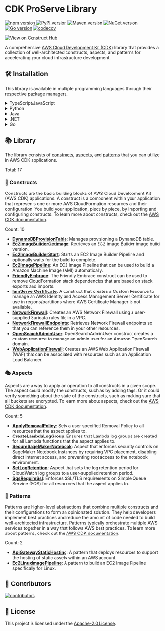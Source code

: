 <!--
Copyright Amazon.com, Inc. or its affiliates. All Rights Reserved.
SPDX-License-Identifier: Apache-2.0
-->

# CDK ProServe Library

[![npm version](https://img.shields.io/npm/v/@cdklabs/cdk-proserve-lib?color=green)](https://www.npmjs.com/package/@cdklabs/cdk-proserve-lib)
[![PyPI version](https://img.shields.io/pypi/v/cdklabs.cdk-proserve-lib?color=yellow)](https://pypi.org/project/cdklabs.cdk-proserve-lib)
[![Maven version](https://img.shields.io/maven-central/v/io.github.cdklabs/cdk-proserve-lib?color=red)](https://central.sonatype.com/artifact/io.github.cdklabs/cdk-proserve-lib)
[![NuGet version](https://img.shields.io/nuget/v/Cdklabs.CdkProserveLib?color=purple)](https://www.nuget.org/packages/Cdklabs.CdkProserveLib)
[![Go version](https://img.shields.io/github/v/release/cdklabs/cdk-proserve-lib?color=blue&label=go)](https://github.com/cdklabs/cdk-proserve-lib-go/tree/main/cdklabscdkproservelib)
[![codecov](https://codecov.io/gh/cdklabs/cdk-proserve-lib/graph/badge.svg?token=FAXq3coTvd)](https://codecov.io/gh/cdklabs/cdk-proserve-lib)

[![View on Construct Hub](https://constructs.dev/badge?package=@cdklabs/cdk-proserve-lib)](https://constructs.dev/packages/@cdklabs/cdk-proserve-lib)

A comprehensive [AWS Cloud Development Kit (CDK)](https://aws.amazon.com/cdk/) library that provides a collection of well-architected constructs, aspects, and patterns for accelerating your cloud infrastructure development.

## 🛠️ Installation

This library is available in multiple programming languages through their respective package managers.

<details>
<summary>TypeScript/JavaScript</summary>

```bash
npm install @cdklabs/cdk-proserve-lib
```

</details>

<details>
<summary>Python</summary>

```bash
pip install cdklabs.cdk-proserve-lib
```

</details>

<details>
<summary>Java</summary>

Add the following to your `pom.xml`:

```xml
<dependency>
    <groupId>io.github.cdklabs</groupId>
    <artifactId>cdk-proserve-lib</artifactId>
    <version>[VERSION]</version>
</dependency>
```

Replace `[VERSION]` with the desired version from Maven Central.

</details>

<details>
<summary>.NET</summary>

```bash
dotnet add package Cdklabs.CdkProserveLib
```

</details>

<details>
<summary>Go</summary>

```bash
go get github.com/cdklabs/cdk-proserve-lib-go/cdklabscdkproservelib
```

</details>

## 📚 Library

The library consists of [constructs](#-constructs), [aspects](#-aspects), and [patterns](#-patterns) that you can utilize in AWS CDK applications.

Total: 17

### 🧱 Constructs

Constructs are the basic building blocks of AWS Cloud Development Kit (AWS CDK) applications. A construct is a component within your application that represents one or more AWS CloudFormation resources and their configuration. You build your application, piece by piece, by importing and configuring constructs. To learn more about constructs, check out the [AWS CDK documentation](https://docs.aws.amazon.com/cdk/v2/guide/constructs.html).

Count: 10

- [**DynamoDBProvisionTable**](API.md#dynamodbprovisiontable-): Manages provisioning a DynamoDB table.
- [**Ec2ImageBuilderGetImage**](API.md#ec2imagebuildergetimage-): Retrieves an EC2 Image Builder image build version.
- [**Ec2ImageBuilderStart**](API.md#ec2imagebuilderstart-): Starts an EC2 Image Builder Pipeline and optionally waits for the build to complete.
- [**Ec2ImagePipeline**](API.md#ec2imagepipeline-): An EC2 Image Pipeline that can be used to build a Amazon Machine Image (AMI) automatically.
- [**FriendlyEmbrace**](API.md#friendlyembrace-): The Friendly Embrace construct can be used to remove CloudFormation stack dependencies that are based on stack exports and imports.
- [**IamServerCertificate**](API.md#iamservercertificate-): A construct that creates a Custom Resource to manage an AWS Identity and Access Management Server Certificate for use in regions/partitions where AWS Certificate Manager is not available.
- [**NetworkFirewall**](API.md#networkfirewall-): Creates an AWS Network Firewall using a user-supplied Suricata rules file in a VPC.
- [**NetworkFirewallEndpoints**](API.md#networkfirewallendpoints-): Retrieves Network Firewall endpoints so that you can reference them in your other resources.
- [**OpenSearchAdminUser**](API.md#opensearchadminuser-): OpenSearchAdminUser construct creates a custom resource to manage an admin user for an Amazon OpenSearch domain.
- [**WebApplicationFirewall**](API.md#webapplicationfirewall-): Creates an AWS Web Application Firewall (WAF) that can be associated with resources such as an Application Load Balancer.

### 🎭 Aspects

Aspects are a way to apply an operation to all constructs in a given scope. The aspect could modify the constructs, such as by adding tags. Or it could verify something about the state of the constructs, such as making sure that all buckets are encrypted. To learn more about aspects, check out the [AWS CDK documentation](https://docs.aws.amazon.com/cdk/v2/guide/aspects.html).

Count: 5

- [**ApplyRemovalPolicy**](API.md#applyremovalpolicy-): Sets a user specified Removal Policy to all resources that the aspect applies to.
- [**CreateLambdaLogGroup**](API.md#createlambdaloggroup-): Ensures that Lambda log groups are created for all Lambda functions that the aspect applies to.
- [**SecureSageMakerNotebook**](API.md#securesagemakernotebook-): Aspect that enforces security controls on SageMaker Notebook Instances by requiring VPC placement, disabling direct internet access, and preventing root access to the notebook environment.
- [**SetLogRetention**](API.md#setlogretention-): Aspect that sets the log retention period for CloudWatch log groups to a user-supplied retention period.
- [**SqsRequireSsl**](API.md#sqsrequiressl-): Enforces SSL/TLS requirements on Simple Queue Service (SQS) for all resources that the aspect applies to.

### 🎯 Patterns

Patterns are higher-level abstractions that combine multiple constructs and their configurations to form an opinionated solution. They help developers implement best practices and reduce the amount of code needed to build well-architected infrastructure. Patterns typically orchestrate multiple AWS services together in a way that follows AWS best practices. To learn more about patterns, check out the [AWS CDK documentation](https://docs.aws.amazon.com/cdk/v2/guide/constructs.html#constructs_lib_levels).

Count: 2

- [**ApiGatewayStaticHosting**](API.md#apigatewaystatichosting-): A pattern that deploys resources to support the hosting of static assets within an AWS account.
- [**Ec2LinuxImagePipeline**](API.md#ec2linuximagepipeline-): A pattern to build an EC2 Image Pipeline specifically for Linux.

## 🤝 Contributors

[![contributors](https://contrib.rocks/image?repo=cdklabs/cdk-proserve-lib&max=50)](https://github.com/cdklabs/cdk-proserve-lib/graphs/contributors)

## 📄 License

This project is licensed under the [Apache-2.0 License](LICENSE).
